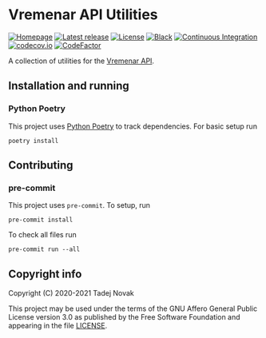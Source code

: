 # Vremenar API Utilities

[![Homepage][web-img]][web] [![Latest release][release-img]][release]
[![License][license-img]][license] [![Black][black-img]][black]
[![Continuous Integration][ci-img]][ci]
[![codecov.io][codecov-img]][codecov] [![CodeFactor][codefactor-img]][codefactor]

A collection of utilities for the [Vremenar API](https://github.com/ntadej/Vremenar-API).

## Installation and running

### Python Poetry

This project uses [Python Poetry](https://python-poetry.org) to track dependencies. For basic setup run

```shell
poetry install
```

## Contributing

### pre-commit

This project uses `pre-commit`. To setup, run

```shell
pre-commit install
```

To check all files run

```shell
pre-commit run --all
```

## Copyright info

Copyright (C) 2020-2021 Tadej Novak

This project may be used under the terms of the
GNU Affero General Public License version 3.0 as published by the
Free Software Foundation and appearing in the file [LICENSE](LICENSE).

[web]: https://vremenar.tano.si
[release]: https://github.com/ntadej/Vremenar-Utils/releases/latest
[license]: https://github.com/ntadej/Vremenar-Utils/blob/master/LICENSE
[ci]: https://github.com/ntadej/Vremenar-Utils/actions
[black]: https://github.com/psf/black
[codecov]: https://codecov.io/github/ntadej/Vremenar-Utils?branch=master
[codefactor]: https://www.codefactor.io/repository/github/ntadej/vremenar-utils
[web-img]: https://img.shields.io/badge/web-vremenar.tano.si-yellow.svg
[release-img]: https://img.shields.io/github/release/ntadej/Vremenar-Utils.svg
[license-img]: https://img.shields.io/github/license/ntadej/Vremenar-Utils.svg
[ci-img]: https://github.com/ntadej/Vremenar-Utils/workflows/Continuous%20Integration/badge.svg
[black-img]: https://img.shields.io/badge/code%20style-black-000000.svg
[codecov-img]: https://codecov.io/github/ntadej/Vremenar-Utils/coverage.svg?branch=master
[codefactor-img]: https://www.codefactor.io/repository/github/ntadej/vremenar-utils/badge
